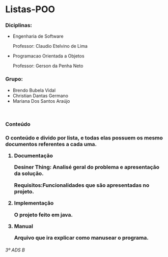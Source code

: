 
<h1>Listas-POO</h1>
<h3>Diciplinas:</h3>
<ul>
   <li>Engenharia de Software</li>
   <p>Professor: Claudio Etelvino de Lima</p>
   <li>Programacao Orientada a Objetos</li>
   <p>Professor: Gerson da Penha Neto</p>
</ul>
<h3>Grupo:</h3>
<ul>
   <li>Brendo Bubela Vidal</li>
   <li>Christian Dantas Germano</li>
   <li>Mariana Dos Santos Araújo</li>
</ul>
<br>
<h3>Conteúdo<h3>
<p>O conteúdo e divido por lista, e todas elas possuem os mesmo documentos referentes a cada uma.<p>
<ol>
   <li>Documentação</li>
   <p>Desiner Thing: Analisé geral do problema e apresentação da solução.</p>
   <p>Requisitos:Funcionalidades que são apresentadas no projeto.</p>
   <li>Implementação</li>
   <p>O projeto feito em java.</p>
   <li>Manual</li>
   <p>Arquivo que ira explicar como manusear o programa.</p>
</ol>
<h6>3º ADS B</h6>
